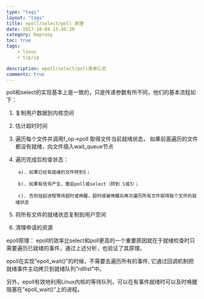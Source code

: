 ```yaml
---
type: "tags"
layout: "tags"
title: epoll/select/poll 原理
date: 2017-10-04 15:45:20
category: Haprxoy
toc: true
tags:
    - linux
    - tcp/ip

description: epoll/select/poll简单汇总
comments: true
---
```


poll和select的实现基本上是一致的，只是传递参数有所不同，他们的基本流程如下：

  1. 复制用户数据到内核空间

  2. 估计超时时间

  3. 遍历每个文件并调用f_op->poll 取得文件当前就绪状态， 如果前面遍历的文件都没有就绪，向文件插入wait_queue节点

  4. 遍历完成后检查状态：

          a). 如果已经有就绪的文件转到5；

          b). 如果有信号产生，重启poll或select（转到 1或3）；

          c). 否则挂起进程等待超时或唤醒，超时或被唤醒后再次遍历所有文件取得每个文件的就绪状态

  5. 将所有文件的就绪状态复制到用户空间

  6. 清理申请的资源

epoll原理：
  epoll的效率比select和poll更高的一个重要原因就在于就绪检查时只需要遍历已就绪的事件，通过上述分析，也验证了其原理。

  epoll在实现”epoll_wait()”的时候，不需要去遍历所有的事件, 它通过回调机制把就绪事件主动拷贝到就绪队列”rdllist”中。

  另外，epoll有效地利用Linux内核的等待队列，可以在有事件就绪时可以及时唤醒阻塞在”epoll_wait()”上的进程。
